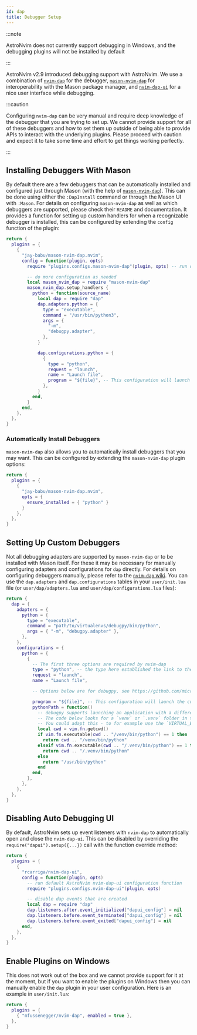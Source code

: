 ```yaml
---
id: dap
title: Debugger Setup
---
```


:::note

AstroNvim does not currently support debugging in Windows, and the debugging plugins will not be installed by default

:::

AstroNvim v2.9 introduced debugging support with AstroNvim. We use a combination of [`nvim-dap`](https://github.com/mfussenegger/nvim-dap) for the debugger, [`mason-nvim-dap`](https://github.com/jay-babu/mason-nvim-dap.nvim) for interoperability with the Mason package manager, and [`nvim-dap-ui`](https://github.com/rcarriga/nvim-dap-ui) for a nice user interface while debugging.

:::caution

Configuring `nvim-dap` can be very manual and require deep knowledge of the debugger that you are trying to set up. We cannot provide support for all of these debuggers and how to set them up outside of being able to provide APIs to interact with the underlying plugins. Please proceed with caution and expect it to take some time and effort to get things working perfectly.

:::

## Installing Debuggers With Mason

By default there are a few debuggers that can be automatically installed and configured just through Mason (with the help of [`mason-nvim-dap`](https://github.com/jay-babu/mason-nvim-dap.nvim)). This can be done using either the `:DapInstall` command or through the Mason UI with `:Mason`. For details on configuring `mason-nvim-dap` as well as which debuggers are supported, please check their `README` and documentation. It provides a function for setting up custom handlers for when a recognizable debugger is installed, this can be configured by extending the `config` function of the plugin:

```lua
return {
  plugins = {
    {
      "jay-babu/mason-nvim-dap.nvim",
      config = function(plugin, opts)
        require "plugins.configs.mason-nvim-dap"(plugin, opts) -- run default AstroNvim mason-nvim-dap config function

        -- do more configuration as needed
        local mason_nvim_dap = require "mason-nvim-dap"
        mason_nvim_dap.setup_handlers {
          python = function(source_name)
            local dap = require "dap"
            dap.adapters.python = {
              type = "executable",
              command = "/usr/bin/python3",
              args = {
                "-m",
                "debugpy.adapter",
              },
            }

            dap.configurations.python = {
              {
                type = "python",
                request = "launch",
                name = "Launch file",
                program = "${file}", -- This configuration will launch the current file if used.
              },
            }
          end,
        }
      end,
    },
  },
}
```

### Automatically Install Debuggers

`mason-nvim-dap` also allows you to automatically install debuggers that you may want. This can be configured by extending the `mason-nvim-dap` plugin options:

```lua
return {
  plugins = {
    {
      "jay-babu/mason-nvim-dap.nvim",
      opts = {
        ensure_installed = { "python" }
      }
    },
  },
}
```

## Setting Up Custom Debuggers

Not all debugging adapters are supported by `mason-nvim-dap` or to be installed with Mason itself. For these it may be necessary for manually configuring adapters and configurations for `dap` directly. For details on configuring debuggers manually, please refer to the [`nvim-dap` wiki](https://github.com/mfussenegger/nvim-dap/wiki). You can use the `dap.adapters` and `dap.configurations` tables in your `user/init.lua` file (or `user/dap/adapters.lua` and `user/dap/configurations.lua` files):

```lua
return {
  dap = {
    adapters = {
      python = {
        type = "executable",
        command = "path/to/virtualenvs/debugpy/bin/python",
        args = { "-m", "debugpy.adapter" },
      },
    },
    configurations = {
      python = {
        {
          -- The first three options are required by nvim-dap
          type = "python", -- the type here established the link to the adapter definition: `dap.adapters.python`
          request = "launch",
          name = "Launch file",

          -- Options below are for debugpy, see https://github.com/microsoft/debugpy/wiki/Debug-configuration-settings for supported options

          program = "${file}", -- This configuration will launch the current file if used.
          pythonPath = function()
            -- debugpy supports launching an application with a different interpreter then the one used to launch debugpy itself.
            -- The code below looks for a `venv` or `.venv` folder in the current directly and uses the python within.
            -- You could adapt this - to for example use the `VIRTUAL_ENV` environment variable.
            local cwd = vim.fn.getcwd()
            if vim.fn.executable(cwd .. "/venv/bin/python") == 1 then
              return cwd .. "/venv/bin/python"
            elseif vim.fn.executable(cwd .. "/.venv/bin/python") == 1 then
              return cwd .. "/.venv/bin/python"
            else
              return "/usr/bin/python"
            end
          end,
        },
      },
    },
  },
}
```

## Disabling Auto Debugging UI

By default, AstroNvim sets up event listeners with `nvim-dap` to automatically open and close the `nvim-dap-ui`. This can be disabled by overriding the `require("dapui").setup({...})` call with the function override method:

```lua
return {
  plugins = {
    {
      "rcarriga/nvim-dap-ui",
      config = function(plugin, opts)
        -- run default AstroNvim nvim-dap-ui configuration function
        require "plugins.configs.nvim-dap-ui"(plugin, opts)

        -- disable dap events that are created
        local dap = require "dap"
        dap.listeners.after.event_initialized["dapui_config"] = nil
        dap.listeners.before.event_terminated["dapui_config"] = nil
        dap.listeners.before.event_exited["dapui_config"] = nil
      end,
    },
  },
}
```

## Enable Plugins on Windows

This does not work out of the box and we cannot provide support for it at the moment, but if you want to enable the plugins on Windows then you can manually enable the `dap` plugin in your user configuration. Here is an example in `user/init.lua`:

```lua
return {
  plugins = {
    { "mfussenegger/nvim-dap", enabled = true },
  },
}
```
